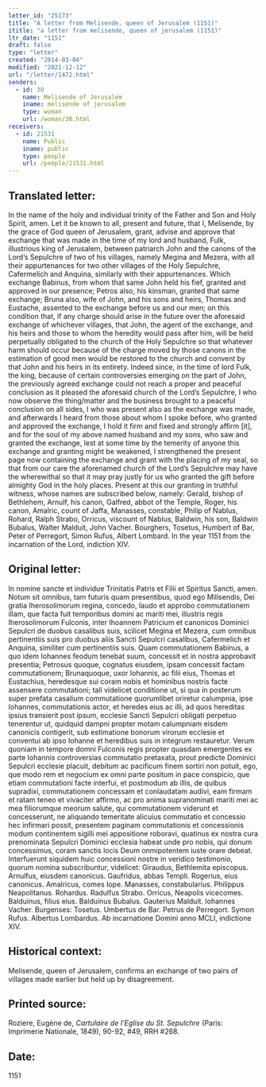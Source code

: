 ```yaml
---
letter_id: "25173"
title: "A letter from Melisende, queen of Jerusalem (1151)"
ititle: "a letter from melisende, queen of jerusalem (1151)"
ltr_date: "1151"
draft: false
type: "letter"
created: "2014-03-04"
modified: "2021-12-12"
url: "/letter/1472.html"
senders:
  - id: 30
    name: Melisende of Jerusalem
    iname: melisende of jerusalem
    type: woman
    url: /woman/30.html
receivers:
  - id: 21531
    name: Public
    iname: public
    type: people
    url: /people/21531.html
---
```

<h2> Translated letter:</h2>In the name of the holy and individual trinity of the Father and Son and Holy Spirit, amen.  Let it be known to all, present and future, that I, Melisende, by the grace of God queen of Jerusalem, grant, advise and approve that exchange that was made in the time of my lord and husband, Fulk, illustrious king of Jerusalem, between patriarch John and the canons of the Lord’s Sepulchre of two of his villages, namely Megina and Mezera, with all their appurtenances for two other villages of the Holy Sepulchre, Cafermelich and Anquina, similarly with their appurtenances.  Which exchange Babinus, from whom that same John held his fief, granted and approved in our presence; Petros also, his kinsman, granted that same exchange; Bruna also, wife of John, and his sons and heirs, Thomas and Eustache, assented to the exchange before us and our men; on this condition that, if any charge should arise in the future over the aforesaid exchange of whichever villages, that John, the agent of the exchange, and his heirs and those to whom the heredity would pass after him, will be held perpetually obligated to the church of the Holy Sepulchre so that whatever harm should occur because of the charge moved by those canons in the estimation of good men would be restored to the church and convent by that John and his heirs in its entirety.   Indeed since, in the time of lord Fulk, the king, because of certain controversies emerging on the part of John, the previously agreed exchange could not reach a proper and peaceful conclusion as it pleased the aforesaid church of the Lord’s Sepulchre, I who now observe the thing/matter and the business brought to a peaceful conclusion on all sides, I who was present also as the exchange was made, and afterwards I heard from those about whom I spoke before, who granted and approved the exchange, I hold it firm and fixed and strongly affirm [it], and for the soul of my above named husband and my sons, who saw and granted the exchange, lest at some time by the temerity of anyone this exchange and granting might be weakened, I strengthened the present page now containing the exchange and grant with the placing of my seal, so that from our care the aforenamed church of the Lord’s Sepulchre may have the wherewithal  so that it may pray justly for us who granted the gift before almighty God in the holy places.  Present at this our granting in truthful witness, whose names are subscribed below, namely:  Gerald, bishop of Bethlehem, Arnulf, his canon, Galfred, abbot of the Temple, Roger, his canon, Amalric, count of Jaffa, Manasses, constable, Philip of Nablus, Rohard, Ralph Strabo, Orricus, viscount of Nablus, Baldwin, his son, Baldwin Bubalus, Walter Malduit, John Vacher.  Bourghers, Tosetus, Humbert of Bar, Peter of Perregort, Simon Rufus, Albert Lombard.   In the year 1151 from the incarnation of the Lord, indiction XIV.
<h2 class="mt-4"> Original letter:</h2>In nomine sancte et individue Trinitatis Patris et Filii et Spiritus Sancti, amen. Notum sit omnibus, tam futuris quam presentibus, quod ego Milisendis, Dei gratia Iherosolimorum regina, concedo, laudo et approbo commutationem illam, que facta fuit temporibus domini ac mariti mei, illustris regis Iherosolimorum Fulconis, inter Ihoannem Patricium et canonicos Dominici Sepulcri de duobus casalibus suis, scilicet Megina et Mezera, cum omnibus pertinentiis suis pro duobus aliis Sancti Sepulcri casalibus, Cafermelich et Anquina, similiter cum pertinentiis suis. Quam commutationem Babinus, a quo idem Iohannes feodum tenebat suum, concessit et in nostra approbavit presentia; Petrosus quoque, cognatus eiusdem, ipsam concessit factam commutationem; Brunaquoque, uxor Iohannis, ac filii eius, Thomas et Eustachius, heredesque sui coram nobis et hominibus nostris facte assensere commutationi; tali videlicet conditione ut, si qua in posterum super prefata casalium commutatione quorumlibet oriretur calumpnia, ipse Iohannes, commutationis actor, et heredes eius ac illi, ad quos hereditas ipsius transierit post ipsum, ecclesie Sancti Sepulcri obligati perpetuo tenerentur ut, quidquid dampni propter motam calumpniam eisdem canonicis contigerit, sub estimatione bonorum virorum ecclesie et conventui ab ipso Iohanne et heredibus suis in integrum restauretur. Verum quoniam in tempore domni Fulconis regis propter quasdam emergentes ex parte Iohannis controversias commutatio pretaxata, prout predicte Dominici Sepulcri ecclesie placuit, debitum ac pacificum finem sortiri non potuit, ego, que modo rem et negocium ex omni parte positum in pace conspicio, que etiam commutationi facte interfui, et postmodum ab illis, de quibus supradixi, commutationem concessam et conlaudatam audivi, eam firmam et ratam teneo et vivaciter affirmo, ac pro anima supranominati mariti mei ac mea filiorumque meorum salute, qui commutationem viderunt et concesserunt, ne aliquando temeritate alicuius commutatio et concessio hec infirmari possit, presentem paginam commutationis et concessionis modum continentem sigilli mei appositione roboravi, quatinus ex nostra cura prenominata Sepulcri Dominici ecclesia habeat unde pro nobis, qui donum concessimus, coram sanctis locis Deum onmipotentem iuste orare debeat. Interfuerunt siquidem huic concessioni nostre in veridico testimonio, quorum nomina subscribuntur, videlicet:  Giraudus, Bethlemita episcopus.  Arnulfus, eiusdem canonicus. Gaufridus, abbas Templi. Rogerius, eius canonicus. Amalricus, comes Iope. Manasses, constabularius. Philippus Neapolitanus. Rohardus. Radulfus Strabo. Orricus, Neapolis vicecomes. Balduinus, filius eius. Balduinus Bubalus. Gauterius Malduit. Iohannes Vacher. Burgenses:  Tosetus. Umbertus de Bar. Petrus de Perregort. Symon Rufus. Albertus Lombardus. Ab incarnatione Domini anno MCLI, indictione XIV.




<h2 class="mt-4"> Historical context:</h2>Melisende, queen of Jerusalem, confirms an exchange of two pairs of villages made earlier but held up by disagreement.
<h2 class="mt-4"> Printed source:</h2><p>Roziere, Eugène de, <em>Cartulaire de l’Eglise du St. Sepulchre</em> (Paris: Imprimerie Nationale, 1849), 90-92, #49, RRH #268.</p><h2 class="mt-4"> Date:</h2>1151